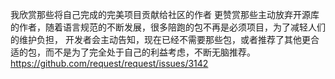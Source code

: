 我欣赏那些将自己完成的完美项目贡献给社区的作者
更赞赏那些主动放弃开源库的作者，随着语言规范的不断发展，很多陪跑的包不再是必须项目，为了减轻人们的维护负担，
开发者会主动告知，现在已经不需要那些包，或者推荐了其他更合适的包，而不是为了完全处于自己的利益考虑，不断无脑推荐。
https://github.com/request/request/issues/3142
